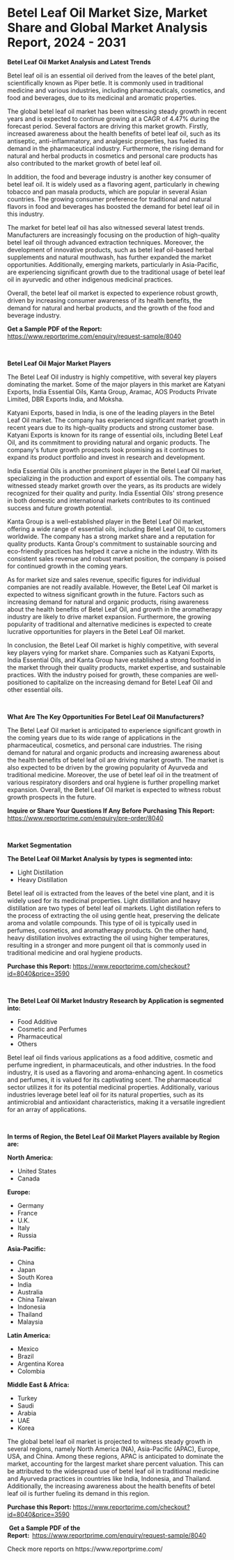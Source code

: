 <p><h1>Betel Leaf Oil Market Size, Market Share and Global Market Analysis Report, 2024 - 2031</h1></p><p><strong>Betel Leaf Oil Market Analysis and Latest Trends</strong></p>
<p><p>Betel leaf oil is an essential oil derived from the leaves of the betel plant, scientifically known as Piper betle. It is commonly used in traditional medicine and various industries, including pharmaceuticals, cosmetics, and food and beverages, due to its medicinal and aromatic properties.</p><p>The global betel leaf oil market has been witnessing steady growth in recent years and is expected to continue growing at a CAGR of 4.47% during the forecast period. Several factors are driving this market growth. Firstly, increased awareness about the health benefits of betel leaf oil, such as its antiseptic, anti-inflammatory, and analgesic properties, has fueled its demand in the pharmaceutical industry. Furthermore, the rising demand for natural and herbal products in cosmetics and personal care products has also contributed to the market growth of betel leaf oil.</p><p>In addition, the food and beverage industry is another key consumer of betel leaf oil. It is widely used as a flavoring agent, particularly in chewing tobacco and pan masala products, which are popular in several Asian countries. The growing consumer preference for traditional and natural flavors in food and beverages has boosted the demand for betel leaf oil in this industry.</p><p>The market for betel leaf oil has also witnessed several latest trends. Manufacturers are increasingly focusing on the production of high-quality betel leaf oil through advanced extraction techniques. Moreover, the development of innovative products, such as betel leaf oil-based herbal supplements and natural mouthwash, has further expanded the market opportunities. Additionally, emerging markets, particularly in Asia-Pacific, are experiencing significant growth due to the traditional usage of betel leaf oil in ayurvedic and other indigenous medicinal practices.</p><p>Overall, the betel leaf oil market is expected to experience robust growth, driven by increasing consumer awareness of its health benefits, the demand for natural and herbal products, and the growth of the food and beverage industry.</p></p>
<p><strong>Get a Sample PDF of the Report:&nbsp;</strong> <a href="https://www.reportprime.com/enquiry/request-sample/8040">https://www.reportprime.com/enquiry/request-sample/8040</a></p>
<p>&nbsp;</p>
<p><strong>Betel Leaf Oil Major Market Players</strong></p>
<p><p>The Betel Leaf Oil industry is highly competitive, with several key players dominating the market. Some of the major players in this market are Katyani Exports, India Essential Oils, Kanta Group, Aramac, AOS Products Private Limited, DBR Exports India, and Moksha.</p><p>Katyani Exports, based in India, is one of the leading players in the Betel Leaf Oil market. The company has experienced significant market growth in recent years due to its high-quality products and strong customer base. Katyani Exports is known for its range of essential oils, including Betel Leaf Oil, and its commitment to providing natural and organic products. The company's future growth prospects look promising as it continues to expand its product portfolio and invest in research and development.</p><p>India Essential Oils is another prominent player in the Betel Leaf Oil market, specializing in the production and export of essential oils. The company has witnessed steady market growth over the years, as its products are widely recognized for their quality and purity. India Essential Oils' strong presence in both domestic and international markets contributes to its continued success and future growth potential.</p><p>Kanta Group is a well-established player in the Betel Leaf Oil market, offering a wide range of essential oils, including Betel Leaf Oil, to customers worldwide. The company has a strong market share and a reputation for quality products. Kanta Group's commitment to sustainable sourcing and eco-friendly practices has helped it carve a niche in the industry. With its consistent sales revenue and robust market position, the company is poised for continued growth in the coming years.</p><p>As for market size and sales revenue, specific figures for individual companies are not readily available. However, the Betel Leaf Oil market is expected to witness significant growth in the future. Factors such as increasing demand for natural and organic products, rising awareness about the health benefits of Betel Leaf Oil, and growth in the aromatherapy industry are likely to drive market expansion. Furthermore, the growing popularity of traditional and alternative medicines is expected to create lucrative opportunities for players in the Betel Leaf Oil market.</p><p>In conclusion, the Betel Leaf Oil market is highly competitive, with several key players vying for market share. Companies such as Katyani Exports, India Essential Oils, and Kanta Group have established a strong foothold in the market through their quality products, market expertise, and sustainable practices. With the industry poised for growth, these companies are well-positioned to capitalize on the increasing demand for Betel Leaf Oil and other essential oils.</p></p>
<p>&nbsp;</p>
<p><strong>What Are The Key Opportunities For Betel Leaf Oil Manufacturers?</strong></p>
<p><p>The Betel Leaf Oil market is anticipated to experience significant growth in the coming years due to its wide range of applications in the pharmaceutical, cosmetics, and personal care industries. The rising demand for natural and organic products and increasing awareness about the health benefits of betel leaf oil are driving market growth. The market is also expected to be driven by the growing popularity of Ayurveda and traditional medicine. Moreover, the use of betel leaf oil in the treatment of various respiratory disorders and oral hygiene is further propelling market expansion. Overall, the Betel Leaf Oil market is expected to witness robust growth prospects in the future.</p></p>
<p><strong>Inquire or Share Your Questions If Any Before Purchasing This Report:</strong> <a href="https://www.reportprime.com/enquiry/pre-order/8040">https://www.reportprime.com/enquiry/pre-order/8040</a></p>
<p>&nbsp;</p>
<p><strong>Market Segmentation</strong></p>
<p><strong>The Betel Leaf Oil Market Analysis by types is segmented into:</strong></p>
<p><ul><li>Light Distillation</li><li>Heavy Distillation</li></ul></p>
<p><p>Betel leaf oil is extracted from the leaves of the betel vine plant, and it is widely used for its medicinal properties. Light distillation and heavy distillation are two types of betel leaf oil markets. Light distillation refers to the process of extracting the oil using gentle heat, preserving the delicate aroma and volatile compounds. This type of oil is typically used in perfumes, cosmetics, and aromatherapy products. On the other hand, heavy distillation involves extracting the oil using higher temperatures, resulting in a stronger and more pungent oil that is commonly used in traditional medicine and oral hygiene products.</p></p>
<p><strong>Purchase this Report:&nbsp;</strong><a href="https://www.reportprime.com/checkout?id=8040&price=3590">https://www.reportprime.com/checkout?id=8040&price=3590</a></p>
<p>&nbsp;</p>
<p><strong>The Betel Leaf Oil Market Industry Research by Application is segmented into:</strong></p>
<p><ul><li>Food Additive</li><li>Cosmetic and Perfumes</li><li>Pharmaceutical</li><li>Others</li></ul></p>
<p><p>Betel leaf oil finds various applications as a food additive, cosmetic and perfume ingredient, in pharmaceuticals, and other industries. In the food industry, it is used as a flavoring and aroma-enhancing agent. In cosmetics and perfumes, it is valued for its captivating scent. The pharmaceutical sector utilizes it for its potential medicinal properties. Additionally, various industries leverage betel leaf oil for its natural properties, such as its antimicrobial and antioxidant characteristics, making it a versatile ingredient for an array of applications.</p></p>
<p>&nbsp;</p>
<p><strong>In terms of Region, the Betel Leaf Oil Market Players available by Region are:</strong></p>
<p>
    <p> <strong> North America: </strong>
        <ul>
            <li>United States</li>
            <li>Canada</li>
        </ul>
        </p> 
    <p> <strong> Europe: </strong>
        <ul>
            <li>Germany</li>
            <li>France</li>
            <li>U.K.</li>
            <li>Italy</li>
            <li>Russia</li>
        </ul>
        </p> 
    <p> <strong> Asia-Pacific: </strong>
        <ul>
            <li>China</li>
            <li>Japan</li>
            <li>South Korea</li>
            <li>India</li>
            <li>Australia</li>
            <li>China Taiwan</li>
            <li>Indonesia</li>
            <li>Thailand</li>
            <li>Malaysia</li>
        </ul>
        </p> 
    <p> <strong> Latin America: </strong>
        <ul>
            <li>Mexico</li>
            <li>Brazil</li>
            <li>Argentina Korea</li>
            <li>Colombia</li>
        </ul>
        </p> 
    <p> <strong> Middle East & Africa: </strong>
        <ul>
            <li>Turkey</li>
            <li>Saudi</li>
            <li>Arabia</li>
            <li>UAE</li>
            <li>Korea</li>
        </ul>
    </p>
    </p>
<p><p>The global betel leaf oil market is projected to witness steady growth in several regions, namely North America (NA), Asia-Pacific (APAC), Europe, USA, and China. Among these regions, APAC is anticipated to dominate the market, accounting for the largest market share percent valuation. This can be attributed to the widespread use of betel leaf oil in traditional medicine and Ayurveda practices in countries like India, Indonesia, and Thailand. Additionally, the increasing awareness about the health benefits of betel leaf oil is further fueling its demand in this region.</p></p>
<p><strong>Purchase this Report: </strong><a href="https://www.reportprime.com/checkout?id=8040&price=3590">https://www.reportprime.com/checkout?id=8040&price=3590</a></p>
<p>&nbsp;<strong>Get a Sample PDF of the Report:&nbsp;&nbsp;</strong><a href="https://www.reportprime.com/enquiry/request-sample/8040">https://www.reportprime.com/enquiry/request-sample/8040</a></p>
<p><strong></strong></p>
<p>Check more reports on https://www.reportprime.com/</p>
